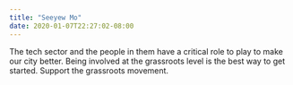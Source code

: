 ```yaml
---
title: "Seeyew Mo"
date: 2020-01-07T22:27:02-08:00
---
```


The tech sector and the people in them have a critical role to play to make our
city better. Being involved at the grassroots level is the best way to get
started. Support the grassroots movement.
